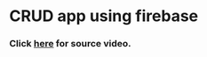 <h1>CRUD app using firebase</h1>

<h3>Click <a href="https://www.youtube.com/watch?v=jCY6DH8F4oc">here</a> for source video.</h3>
